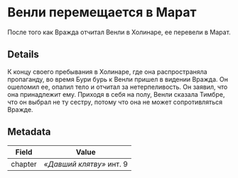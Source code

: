 # Венли перемещается в Марат
После того как Вражда отчитал Венли в Холинаре, ее перевели в Марат.

## Details
К концу своего пребывания в Холинаре, где она распространяла пропаганду, во время Бури бурь к Венли пришел в видении Вражда. Он ошеломил ее, опалил тело и отчитал за нетерпеливость. Он заявил, что она принадлежит ему. Приходя в себя на полу, Венли сказала Тимбре, что он выбрал не ту сестру, потому что она не может сопротивляться Вражде.

## Metadata
| Field | Value |
| ----- | ----- |
| chapter | *«Давший клятву»* инт. 9 |

